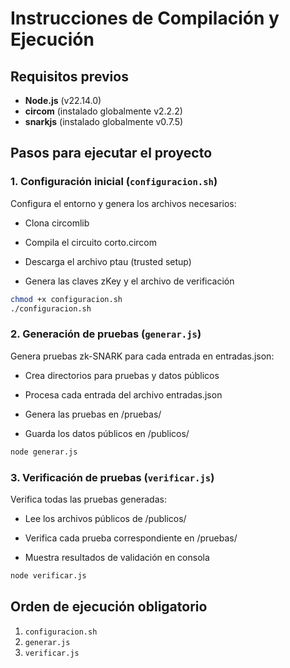 # Instrucciones de Compilación y Ejecución

## Requisitos previos

- **Node.js** (v22.14.0)
- **circom** (instalado globalmente v2.2.2)
- **snarkjs** (instalado globalmente v0.7.5)

## Pasos para ejecutar el proyecto

### 1. Configuración inicial (`configuracion.sh`)
Configura el entorno y genera los archivos necesarios:

  - Clona circomlib

  - Compila el circuito corto.circom

  - Descarga el archivo ptau (trusted setup)

  - Genera las claves zKey y el archivo de verificación
  

```bash
chmod +x configuracion.sh
./configuracion.sh
```

### 2. Generación de pruebas (`generar.js`)

Genera pruebas zk-SNARK para cada entrada en entradas.json:

  - Crea directorios para pruebas y datos públicos

  - Procesa cada entrada del archivo entradas.json

  - Genera las pruebas en /pruebas/

  - Guarda los datos públicos en /publicos/

```bash
node generar.js
```

### 3. Verificación de pruebas (`verificar.js`)

Verifica todas las pruebas generadas:

- Lee los archivos públicos de /publicos/

- Verifica cada prueba correspondiente en /pruebas/

- Muestra resultados de validación en consola

```bash
node verificar.js
```

## Orden de ejecución obligatorio
1. `configuracion.sh`
2. `generar.js`
3. `verificar.js`

